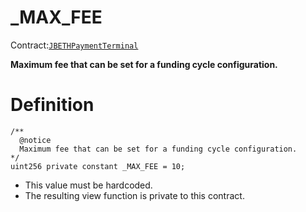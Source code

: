 # \_MAX\_FEE

Contract:[`JBETHPaymentTerminal`](../)​‌

**Maximum fee that can be set for a funding cycle configuration.** 

# Definition

```solidity
/**
  @notice
  Maximum fee that can be set for a funding cycle configuration.
*/
uint256 private constant _MAX_FEE = 10;
```

* This value must be hardcoded.
* The resulting view function is private to this contract.